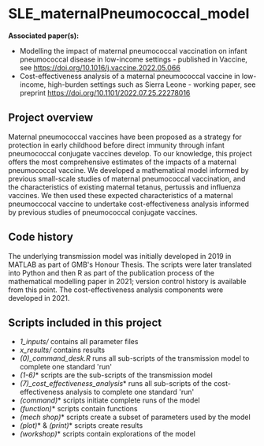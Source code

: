 # SLE_maternalPneumococcal_model
**Associated paper(s):**
* Modelling the impact of maternal pneumococcal vaccination on infant pneumococcal disease in low-income settings - published in Vaccine, see https://doi.org/10.1016/j.vaccine.2022.05.066
* Cost-effectiveness analysis of a maternal pneumococcal vaccine in low-income, high-burden settings such as Sierra Leone - working paper, see preprint https://doi.org/10.1101/2022.07.25.22278016

## Project overview
Maternal pneumococcal vaccines have been proposed as a strategy for protection in early childhood before direct immunity through infant pneumococcal conjugate vaccines develop. 
To our knowledge, this project offers the most comprehensive estimates of the impacts of a maternal pneumococcal vaccine. We developed a mathematical model informed by previous 
small-scale studies of maternal pneumococcal vaccination, and the characteristics of existing maternal tetanus, pertussis and influenza vaccines. We then used these expected 
characteristics of a maternal pneumoccocal vaccine to undertake cost-effectiveness analysis informed by previous studies of pneumococcal conjugate vaccines.

## Code history
The underlying transmission model was initially developed in 2019 in MATLAB as part of GMB's Honour Thesis. The scripts were later translated into Python and then R as part of the publication process of the 
mathematical modelling paper in 2021; version control history is available from this point. The cost-effectiveness analysis components were developed in 2021.

## Scripts included in this project
* *1_inputs/* contains all parameter files
* *x_results/* contains results
* *(0)_command_desk.R* runs all sub-scripts of the transmission model to complete one standard 'run'
* *(1-6)** scripts are the sub-scripts of the transmission model
* *(7)_cost_effectiveness_analysis** runs all sub-scripts of the cost-effectiveness analysis to complete one standard 'run'
* *(command)** scripts initiate complete runs of the model
* *(function)** scripts contain functions
* *(mech shop)** scripts create a subset of parameters used by the model
* *(plot)** & *(print)** scripts create results
* *(workshop)** scripts contain explorations of the model

